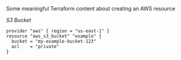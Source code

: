 Some meaningful Terraform content about creating an AWS resource

*S3 Bucket*

```
provider "aws" { region = "us-east-1" }
resource "aws_s3_bucket" "example" {
  bucket = "my-example-bucket-123"
  acl    = "private"
}
```
